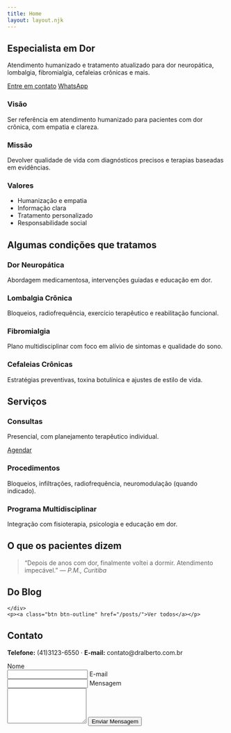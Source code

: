 ```yaml
---
title: Home
layout: layout.njk
---
```


<section class="hero">
  <div class="container hero-inner">
    <h1>Especialista em Dor</h1>
    <p>Atendimento humanizado e tratamento atualizado para dor neuropática, lombalgia, fibromialgia, cefaleias crônicas e mais.</p>
    <div class="cta-row">
      <a class="btn btn-primary" href="#contato">Entre em contato</a>
      <a class="btn btn-outline" href="https://wa.me/554131236550">WhatsApp</a>
    </div>
  </div>
</section>

<section class="strip">
  <div class="container mvv">
    <div>
      <h3>Visão</h3>
      <p>Ser referência em atendimento humanizado para pacientes com dor crônica, com empatia e clareza.</p>
    </div>
    <div>
      <h3>Missão</h3>
      <p>Devolver qualidade de vida com diagnósticos precisos e terapias baseadas em evidências.</p>
    </div>
    <div>
      <h3>Valores</h3>
      <ul>
        <li>Humanização e empatia</li>
        <li>Informação clara</li>
        <li>Tratamento personalizado</li>
        <li>Responsabilidade social</li>
      </ul>
    </div>
  </div>
</section>

<section id="areas" class="section">
  <div class="container">
    <h2>Algumas condições que tratamos</h2>
    <div class="cards">
      <article class="card">
        <h3>Dor Neuropática</h3>
        <p>Abordagem medicamentosa, intervenções guiadas e educação em dor.</p>
      </article>
      <article class="card">
        <h3>Lombalgia Crônica</h3>
        <p>Bloqueios, radiofrequência, exercício terapêutico e reabilitação funcional.</p>
      </article>
      <article class="card">
        <h3>Fibromialgia</h3>
        <p>Plano multidisciplinar com foco em alívio de sintomas e qualidade do sono.</p>
      </article>
      <article class="card">
        <h3>Cefaleias Crônicas</h3>
        <p>Estratégias preventivas, toxina botulínica e ajustes de estilo de vida.</p>
      </article>
    </div>
  </div>
</section>

<section id="servicos" class="section alt">
  <div class="container">
    <h2>Serviços</h2>
    <div class="cards">
      <article class="card">
        <h3>Consultas</h3>
        <p>Presencial, com planejamento terapêutico individual.</p>
        <a class="btn btn-small" href="#contato">Agendar</a>
      </article>
      <article class="card">
        <h3>Procedimentos</h3>
        <p>Bloqueios, infiltrações, radiofrequência, neuromodulação (quando indicado).</p>
      </article>
      <article class="card">
        <h3>Programa Multidisciplinar</h3>
        <p>Integração com fisioterapia, psicologia e educação em dor.</p>
      </article>
    </div>
  </div>
</section>

<section id="depoimentos" class="section">
  <div class="container">
    <h2>O que os pacientes dizem</h2>
    <blockquote class="quote">
      “Depois de anos com dor, finalmente voltei a dormir. Atendimento impecável.”
      <cite>— P.M., Curitiba</cite>
    </blockquote>
  </div>
</section>

<section class="section alt">
  <div class="container">
    <h2>Do Blog</h2>
    <div class="cards">

    </div>
    <p><a class="btn btn-outline" href="/posts/">Ver todos</a></p>
  </div>
</section>

<section id="contato" class="section">
  <div class="container contact">
    <h2>Contato</h2>
    <p><strong>Telefone:</strong> (41)3123-6550 · <strong>E-mail:</strong> contato@dralberto.com.br</p>
    <form class="contact-form" action="#" method="post">
      <label>Nome<br><input type="text" name="nome" required></label>
      <label>E-mail<br><input type="email" name="email" required></label>
      <label>Mensagem<br><textarea name="mensagem" rows="5" required></textarea></label>
      <button class="btn btn-primary" type="submit">Enviar Mensagem</button>
    </form>
  </div>
</section>
